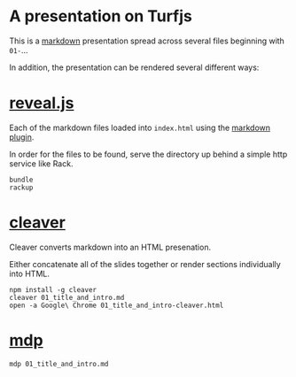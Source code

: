 A presentation on Turfjs
============================

This is a [markdown](http://daringfireball.net/projects/markdown) presentation spread across several files beginning with `01-`...

In addition, the presentation can be rendered several different ways:

# [reveal.js](https://github.com/hakimel/reveal.js)

Each of the markdown files loaded into `index.html` using the [markdown plugin](https://github.com/hakimel/reveal.js/tree/master/plugin/markdown).

In order for the files to be found, serve the directory up behind a simple http service like Rack.

```
bundle
rackup
```

# [cleaver](https://github.com/jdan/cleaver)

Cleaver converts markdown into an HTML presenation.

Either concatenate all of the slides together or render sections individually into HTML.

```
npm install -g cleaver
cleaver 01_title_and_intro.md
open -a Google\ Chrome 01_title_and_intro-cleaver.html
```

# [mdp](https://github.com/visit1985/mdp)

`mdp 01_title_and_intro.md`
